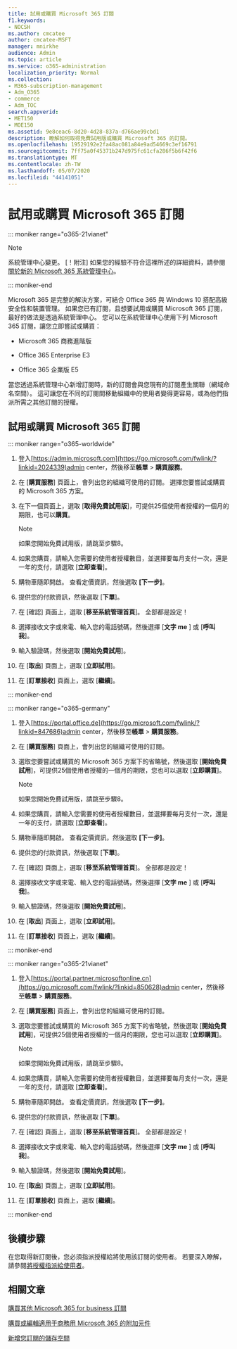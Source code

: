 ```yaml
---
title: 試用或購買 Microsoft 365 訂閱
f1.keywords:
- NOCSH
ms.author: cmcatee
author: cmcatee-MSFT
manager: mnirkhe
audience: Admin
ms.topic: article
ms.service: o365-administration
localization_priority: Normal
ms.collection:
- M365-subscription-management
- Adm_O365
- commerce
- Adm_TOC
search.appverid:
- MET150
- MOE150
ms.assetid: 9e8ceac6-8d20-4d28-837a-d766ae99cbd1
description: 瞭解如何取得免費試用版或購買 Microsoft 365 的訂閱。
ms.openlocfilehash: 19529192e2fa48ac081a84e9ad54669c3ef16791
ms.sourcegitcommit: 7ff75a0f45371b247d975fc61cfa286f5b6f42f6
ms.translationtype: MT
ms.contentlocale: zh-TW
ms.lasthandoff: 05/07/2020
ms.locfileid: "44141051"
---
```

# <a name="try-or-buy-a-microsoft-365-subscription"></a>試用或購買 Microsoft 365 訂閱

::: moniker range="o365-21vianet"

> [!NOTE]
> 系統管理中心變更。 [！附注] 如果您的經驗不符合這裡所述的詳細資料，請參閱[關於新的 Microsoft 365 系統管理中心](https://docs.microsoft.com/microsoft-365/admin/microsoft-365-admin-center-preview?view=o365-21vianet)。

::: moniker-end

Microsoft 365 是完整的解決方案，可結合 Office 365 與 Windows 10 搭配高級安全性和裝置管理。 如果您已有訂閱，且想要試用或購買 Microsoft 365 訂閱，最好的做法是透過系統管理中心。 您可以在系統管理中心使用下列 Microsoft 365 訂閱，讓您立即嘗試或購買：
  
- Microsoft 365 商務進階版

- Office 365 Enterprise E3

- Office 365 企業版 E5

當您透過系統管理中心新增訂閱時，新的訂閱會與您現有的訂閱產生關聯（網域命名空間）。 這可讓您在不同的訂閱間移動組織中的使用者變得更容易，或為他們指派所需之其他訂閱的授權。
  
## <a name="try-or-buy-a-microsoft-365-subscription"></a>試用或購買 Microsoft 365 訂閱

::: moniker range="o365-worldwide"


1. 登入[https://admin.microsoft.com](https://go.microsoft.com/fwlink/?linkid=2024339)admin center，然後移至**帳單** \> **購買服務**。

2. 在 [**購買服務**] 頁面上，會列出您的組織可使用的訂閱。 選擇您要嘗試或購買的 Microsoft 365 方案。

3. 在下一個頁面上，選取 [**取得免費試用版**]，可提供25個使用者授權的一個月的期限，也可以**購買**。

    > [!NOTE]
    > 如果您開始免費試用版，請跳至步驟8。
  
4. 如果您購買，請輸入您需要的使用者授權數目，並選擇要每月支付一次，還是一年的支付，請選取 [**立即查看**]。

5. 購物車隨即開啟。 查看定價資訊，然後選取 **[下一步]**。

6. 提供您的付款資訊，然後選取 [**下單**]。

7. 在 [確認] 頁面上，選取 [**移至系統管理首頁**]。 全部都是設定！

8. 選擇接收文字或來電、輸入您的電話號碼，然後選擇 [**文字 me** ] 或 [**呼叫我**]。

9. 輸入驗證碼，然後選取 [**開始免費試用**]。

10. 在 [**取出**] 頁面上，選取 [**立即試用**]。

11. 在 [**訂單接收**] 頁面上，選取 [**繼續**]。


::: moniker-end

::: moniker range="o365-germany"
1. 登入[https://portal.office.de](https://go.microsoft.com/fwlink/?linkid=847686)admin center，然後移至**帳單** \> **購買服務**。

2. 在 [**購買服務**] 頁面上，會列出您的組織可使用的訂閱。 

3. 選取您要嘗試或購買的 Microsoft 365 方案下的省略號，然後選取 [**開始免費試用**]，可提供25個使用者授權的一個月的期限，您也可以選取 [**立即購買**]。

    > [!NOTE]
    > 如果您開始免費試用版，請跳至步驟8。
  
4. 如果您購買，請輸入您需要的使用者授權數目，並選擇要每月支付一次，還是一年的支付，請選取 [**立即查看**]。

5. 購物車隨即開啟。 查看定價資訊，然後選取 **[下一步]**。

6. 提供您的付款資訊，然後選取 [**下單**]。

7. 在 [確認] 頁面上，選取 [**移至系統管理首頁**]。 全部都是設定！

8. 選擇接收文字或來電、輸入您的電話號碼，然後選擇 [**文字 me** ] 或 [**呼叫我**]。

9. 輸入驗證碼，然後選取 [**開始免費試用**]。

10. 在 [**取出**] 頁面上，選取 [**立即試用**]。

11. 在 [**訂單接收**] 頁面上，選取 [**繼續**]。

::: moniker-end

::: moniker range="o365-21vianet"
1. 登入[https://portal.partner.microsoftonline.cn](https://go.microsoft.com/fwlink/?linkid=850628)admin center，然後移至**帳單** \> **購買服務**。

2. 在 [**購買服務**] 頁面上，會列出您的組織可使用的訂閱。 

3. 選取您要嘗試或購買的 Microsoft 365 方案下的省略號，然後選取 [**開始免費試用**]，可提供25個使用者授權的一個月的期限，您也可以選取 [**立即購買**]。

    > [!NOTE]
    > 如果您開始免費試用版，請跳至步驟8。
  
4. 如果您購買，請輸入您需要的使用者授權數目，並選擇要每月支付一次，還是一年的支付，請選取 [**立即查看**]。

5. 購物車隨即開啟。 查看定價資訊，然後選取 **[下一步]**。

6. 提供您的付款資訊，然後選取 [**下單**]。

7. 在 [確認] 頁面上，選取 [**移至系統管理首頁**]。 全部都是設定！

8. 選擇接收文字或來電、輸入您的電話號碼，然後選擇 [**文字 me** ] 或 [**呼叫我**]。

9. 輸入驗證碼，然後選取 [**開始免費試用**]。

10. 在 [**取出**] 頁面上，選取 [**立即試用**]。

11. 在 [**訂單接收**] 頁面上，選取 [**繼續**]。

::: moniker-end


## <a name="next-steps"></a>後續步驟

在您取得新訂閱後，您必須指派授權給將使用該訂閱的使用者。 若要深入瞭解，請參閱[將授權指派給使用者](../admin/manage/assign-licenses-to-users.md)。

## <a name="related-articles"></a>相關文章

[購買其他 Microsoft 365 for business 訂閱](buy-another-subscription.md)

[購買或編輯適用于商務用 Microsoft 365 的附加元件](buy-or-edit-an-add-on.md)

[新增您訂閱的儲存空間](add-storage-space.md)

